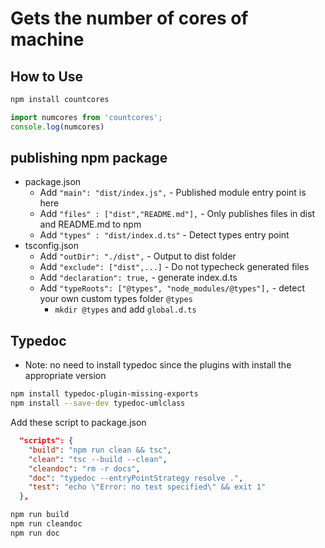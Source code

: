 # Gets the number of cores of machine

## How to Use

```bash
npm install countcores
```

```js
import numcores from 'countcores';
console.log(numcores)
```

## publishing npm package


* package.json
  * Add `"main": "dist/index.js",` - Published module entry point is here
  * Add `"files" : ["dist","README.md"],` - Only publishes files in dist and README.md to npm
  * Add `"types" : "dist/index.d.ts"` - Detect types entry point 
* tsconfig.json
  * Add `"outDir": "./dist",` - Output to dist folder
  * Add `"exclude": ["dist",...]` - Do not typecheck generated files
  * Add `"declaration": true,` - generate index.d.ts
  * Add `"typeRoots": ["@types", "node_modules/@types"],` - detect your own custom types folder `@types`
    * `mkdir @types` and add `global.d.ts` 


## Typedoc

* Note: no need to install typedoc since the plugins with install the appropriate version

```bash
npm install typedoc-plugin-missing-exports
npm install --save-dev typedoc-umlclass
```

Add these script to package.json

```json
  "scripts": {
    "build": "npm run clean && tsc",
    "clean": "tsc --build --clean",
    "cleandoc": "rm -r docs",
    "doc": "typedoc --entryPointStrategy resolve .",
    "test": "echo \"Error: no test specified\" && exit 1"
  },
```

```bash
npm run build
npm run cleandoc
npm run doc
```